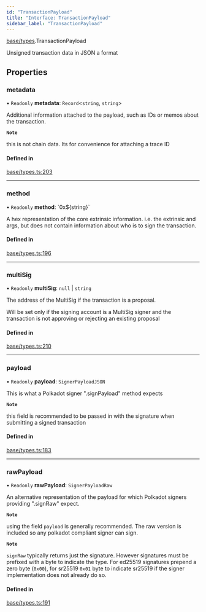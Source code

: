 ```yaml
---
id: "TransactionPayload"
title: "Interface: TransactionPayload"
sidebar_label: "TransactionPayload"
---
```


[base/types](../../../../modules/Base/Types/Types.md).TransactionPayload

Unsigned transaction data in JSON a format

## Properties

### metadata

• `Readonly` **metadata**: `Record`\<`string`, `string`\>

Additional information attached to the payload, such as IDs or memos about the transaction.

**`Note`**

this is not chain data. Its for convenience for attaching a trace ID

#### Defined in

[base/types.ts:203](https://github.com/PolymeshAssociation/polymesh-sdk/blob/fbf6882d0/src/base/types.ts#L203)

___

### method

• `Readonly` **method**: \`0x$\{string}\`

A hex representation of the core extrinsic information. i.e. the extrinsic and args, but does not contain information about who is to sign the transaction.

#### Defined in

[base/types.ts:196](https://github.com/PolymeshAssociation/polymesh-sdk/blob/fbf6882d0/src/base/types.ts#L196)

___

### multiSig

• `Readonly` **multiSig**: ``null`` \| `string`

The address of the MultiSig if the transaction is a proposal.

Will be set only if the signing account is a MultiSig signer and the transaction is not approving or rejecting an existing proposal

#### Defined in

[base/types.ts:210](https://github.com/PolymeshAssociation/polymesh-sdk/blob/fbf6882d0/src/base/types.ts#L210)

___

### payload

• `Readonly` **payload**: `SignerPayloadJSON`

This is what a Polkadot signer ".signPayload" method expects

**`Note`**

this field is recommended to be passed in with the signature when submitting a signed transaction

#### Defined in

[base/types.ts:183](https://github.com/PolymeshAssociation/polymesh-sdk/blob/fbf6882d0/src/base/types.ts#L183)

___

### rawPayload

• `Readonly` **rawPayload**: `SignerPayloadRaw`

An alternative representation of the payload for which Polkadot signers providing ".signRaw" expect.

**`Note`**

using the field `payload` is generally recommended. The raw version is included so any polkadot compliant signer can sign.

**`Note`**

`signRaw` typically returns just the signature. However signatures must be prefixed with a byte to indicate the type. For ed25519 signatures prepend a zero byte (`0x00`), for sr25519 `0x01` byte to indicate sr25519 if the signer implementation does not already do so.

#### Defined in

[base/types.ts:191](https://github.com/PolymeshAssociation/polymesh-sdk/blob/fbf6882d0/src/base/types.ts#L191)
